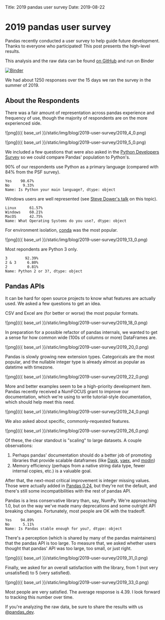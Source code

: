 Title: 2019 pandas user survey
Date: 2019-08-22

<style type="text/css">
table td {
    background: none;
}

table tr.even td {
    background: none;
}

table {
	text-shadow: none;
}

</style>

# 2019 pandas user survey

Pandas recently conducted a user survey to help guide future development.
Thanks to everyone who participated! This post presents the high-level results.

This analysis and the raw data can be found [on GitHub](https://github.com/pandas-dev/pandas-user-surveys) and run on Binder

[![Binder](https://mybinder.org/badge_logo.svg)](https://mybinder.org/v2/gh/pandas-dev/pandas-user-surveys/master?filepath=2019.ipynb)


We had about 1250 responses over the 15 days we ran the survey in the summer of 2019.

## About the Respondents

There was a fair amount of representation across pandas experience and frequency of use, though the majority of respondents are on the more experienced side.



![png]({{ base_url }}/static/img/blog/2019-user-survey/2019_4_0.png)




![png]({{ base_url }}/static/img/blog/2019-user-survey/2019_5_0.png)


We included a few questions that were also asked in the [Python Developers Survey](https://www.jetbrains.com/research/python-developers-survey-2018/) so we could compare Pandas' population to Python's.

90% of our respondents use Python as a primary language (compared with 84% from the PSF survey).





    Yes    90.67%
    No      9.33%
    Name: Is Python your main language?, dtype: object



Windows users are well represented (see [Steve Dower's talk](https://www.youtube.com/watch?v=uoI57uMdDD4) on this topic).





    Linux      61.57%
    Windows    60.21%
    MacOS      42.75%
    Name: What Operating Systems do you use?, dtype: object



For environment isolation, [conda](https://conda.io/en/latest/) was the most popular.




![png]({{ base_url }}/static/img/blog/2019-user-survey/2019_13_0.png)


Most repondents are Python 3 only.





    3        92.39%
    2 & 3     6.80%
    2         0.81%
    Name: Python 2 or 3?, dtype: object



## Pandas APIs

It can be hard for open source projects to know what features are actually used. We asked a few questions to get an idea.

CSV and Excel are (for better or worse) the most popular formats.



![png]({{ base_url }}/static/img/blog/2019-user-survey/2019_18_0.png)


In preparation for a possible refactor of pandas internals, we wanted to get a sense for
how common wide (100s of columns or more) DataFrames are.



![png]({{ base_url }}/static/img/blog/2019-user-survey/2019_20_0.png)


Pandas is slowly growing new extension types. Categoricals are the most popular,
and the nullable integer type is already almost as popular as datetime with timezone.



![png]({{ base_url }}/static/img/blog/2019-user-survey/2019_22_0.png)


More and better examples seem to be a high-priority development item.
Pandas recently received a NumFOCUS grant to improve our documentation,
which we're using to write tutorial-style documentation, which should help
meet this need.



![png]({{ base_url }}/static/img/blog/2019-user-survey/2019_24_0.png)


We also asked about specific, commonly-requested features.



![png]({{ base_url }}/static/img/blog/2019-user-survey/2019_26_0.png)


Of these, the clear standout is "scaling" to large datasets. A couple observations:

1. Perhaps pandas' documentation should do a better job of promoting libraries that provide scalable dataframes (like [Dask](https://dask.org), [vaex](https://dask.org), and [modin](https://modin.readthedocs.io/en/latest/))
2. Memory efficiency (perhaps from a native string data type, fewer internal copies, etc.) is a valuable goal.

After that, the next-most critical improvement is integer missing values. Those were actually added in [Pandas 0.24](https://pandas.pydata.org/pandas-docs/stable/whatsnew/v0.24.0.html#optional-integer-na-support), but they're not the default, and there's still some incompatibilities with the rest of pandas API.

Pandas is a less conservative library than, say, NumPy. We're approaching 1.0, but on the way we've made many deprecations and some outright API breaking changes. Fortunately, most people are OK with the tradeoff.





    Yes    94.89%
    No      5.11%
    Name: Is Pandas stable enough for you?, dtype: object



There's a perception (which is shared by many of the pandas maintainers) that the pandas API is too large. To measure that, we asked whether users thought that pandas' API was too large, too small, or just right.



![png]({{ base_url }}/static/img/blog/2019-user-survey/2019_31_0.png)


Finally, we asked for an overall satisfaction with the library, from 1 (not very unsatisfied) to 5 (very satisfied).



![png]({{ base_url }}/static/img/blog/2019-user-survey/2019_33_0.png)


Most people are very satisfied. The average response is 4.39. I look forward to tracking this number over time.

If you're analyzing the raw data, be sure to share the results with us [@pandas_dev](https://twitter.com/pandas_dev).
